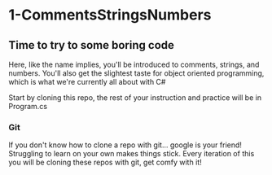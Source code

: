# 1-CommentsStringsNumbers

## Time to try to some boring code
Here, like the name implies, you'll be introduced to comments, strings, and numbers.  You'll also get the slightest taste for object oriented programming, which is what we're currently all about with C#

Start by cloning this repo, the rest of your instruction and practice will be in Program.cs

### Git
If you don't know how to clone a repo with git... google is your friend!  Struggling to learn on your own makes things stick.  Every iteration of this you will be cloning these repos with git, get comfy with it!

